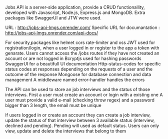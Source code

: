 Jobs API is a server-side application, provide a CRUD functionallity, developed with Javascript, Node.js, Express.js and MongoDB.
Extra packages like SwaggerUI and JTW were used.

URL : http://jobs-api-lmgs.onrender.com/
Specific URL for documantation : http://jobs-api-lmgs.onrender.com/api-docs/

For security,packages like helmet cors rate-limiter and xss
JWT used for registration/login, when a user logged in or register to the app a token with genarate. Users cannot access the /jobs 
routes if they have not created an account or are not logged in
Bcryptjs used for hashing passwords
SwaggerUI for a beautifull UI documentation
Http-status-codes for specific status codes at responses depending on the requests of a user and the outcome of the response
Mongoose for database connection and data management
A middleware named error-handler handles the errors 


The API can be used to store an job interviews and the status of those interviews. First a user must create an acoount or login with a existing one
A user must provide a valid e-mail (checking throw regex) and a password bigger than 3 length, the email must be unique

If users logged in or create an account they can create a job interview, update the status of that interview 
between 3 available status (interview, declined and pending). Pending will used as default status. Users can only view, update and delete the 
interviews that belong to them



